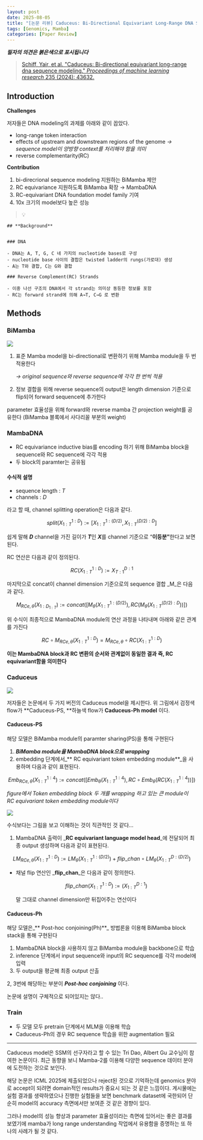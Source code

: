 ```yaml
---
layout: post
date: 2025-08-05
title: "[논문 리뷰] Caduceus: Bi-Directional Equivariant Long-Range DNA Sequence Modeling"
tags: [Genomics, Mamba]
categories: [Paper Review]
---
```


<span class="notion-red">_**필자의 의견은 붉은색으로 표시됩니다**_</span>


> [Schiff, Yair, et al. "Caduceus: Bi-directional equivariant long-range dna sequence modeling." ](https://pmc.ncbi.nlm.nih.gov/articles/PMC12189541/)[_Proceedings of machine learning research_](https://pmc.ncbi.nlm.nih.gov/articles/PMC12189541/)[ 235 (2024): 43632.](https://pmc.ncbi.nlm.nih.gov/articles/PMC12189541/)



## Introduction


**Challenges**


저자들은 DNA modeling의 과제를 아래와 같이 꼽았다.

- long-range token interaction
- effects of upstream and downstream regions of the genome 
_→ sequence model이 양방향 context를 처리해야 함을 의미_
- reverse complementarity(RC)

**Contribution**

1. bi-direcrional sequence modeling 지원하는 BiMamba 제안
1. RC equivariance 지원하도록 BiMamba 확장 → MambaDNA
1. RC-equivariant DNA foundation model family 기여
1. 10x 크기의 model보다 높은 성능

> 💡 


	## **Background**


	### DNA

	- DNA는 A, T, G, C 네 가지의 nucleotide bases로 구성
	- nucleotide base 사이의 결합은 twisted ladder의 rungs(가로대) 생성
	- A는 T와 결합, C는 G와 결합

	### Reverse Complement(RC) Strands

	- 이중 나선 구조의 DNA에서 각 strand는 의미상 동등한 정보를 포함
	- RC는 forward strand에 의해 A→T, C→G 로 변환


## Methods



### BiMamba


![](https://prod-files-secure.s3.us-west-2.amazonaws.com/542b861c-36a8-4051-84e5-8804b6728dba/2c247d59-7815-4980-99f0-8f0d21f445a7/image.png?X-Amz-Algorithm=AWS4-HMAC-SHA256&X-Amz-Content-Sha256=UNSIGNED-PAYLOAD&X-Amz-Credential=ASIAZI2LB466WIXCEC3M%2F20251001%2Fus-west-2%2Fs3%2Faws4_request&X-Amz-Date=20251001T080116Z&X-Amz-Expires=3600&X-Amz-Security-Token=IQoJb3JpZ2luX2VjEHgaCXVzLXdlc3QtMiJHMEUCIFC3pWRUHKMKrKBVyGvEHoVIH1%2Buu%2FpbDFGwxFwv2zLZAiEAp6W%2Fb91n9OnDn8SSJJsZN6NLjRnFN89YPkcH5IFZkPkq%2FwMIERAAGgw2Mzc0MjMxODM4MDUiDM0EMY4%2Bjf5peXw6vyrcA22N1US2WopRqiiRTkhmb0ocxBXxO4eYZQcZNT1D1wPGBW0AyiOzCiR9lM47K%2F2Y43G7b7Rykqc0MLWE%2BYGEJYLBXECLDwZbtFzbDL40bV69W%2BF%2FUni1GFoWCywZ5IxVTYQqUoPYSZKAKtYHFh%2BJdEWLvkutY1SiygMzhuJ6pBe%2B4tK4%2BqthlrAOG3wZ5S0sckEAJt%2BbWwYZcT%2FEgbptJrKO4rbK9TTjjDRRhCeEp%2FEIVpvRpDLa67DIQwN%2FDVd5tA3pB8EpP0uszINI4JsJa%2F9JxextkN6sQqxSw8giteIOCZUGijGhzccFvY%2Bo5pltcHdPRXk%2Bdn4uQo3A9DCeuo0jGxT4CcnXORUTruiTVUDG7mrTT8NPDB7v6sUnz4UITIm7K7ks6Sil9j75M%2BKL%2BKsJE1Wu4TLpLjV0sbn3wBSEbZ44FwhJ%2F3VrIo9V8RYwEW3M8jKp%2Bm8XSog1cBGVXTlbB4H%2BjRx2twApxjTNckKY1FaelMZ3Pf%2BoWFi6TtR53AiT%2BjcNenmAAh60SsNJOL277gvn%2FwgBe2Yy222F%2Brx%2BLu3fWb9V5SwQzxN0C%2F3X9wUR2r6y7ptRdZytqRsSsZvhpX9qcEk1XaI9g9%2FkL6%2BHKfqisLAxFFcVTCAiMOWz88YGOqUB%2BgQvvuT5tDw76ro8C9Lpbh73ugeyH5GzZh0m9Ve3oiuR%2FZinlZ5Q40rOOCDJzBFuuOr30gx2OCJUKKMOV4gfLPUXu4ErrRW1zmLBwR%2B56bgNE%2Fa37GzsPz11w%2B57qwTHI0IFZNV6bFG5NgsISsUVqmLTEDcyVEnFtxbHZYzNl08qJtyxKg7NDBXQsvdM6JyrkmgOFqIpmbeodM%2F0mxJj4zi1DmtI&X-Amz-Signature=81265251254c4b43ec657759ea8d7246f1b02c1a066b2316d1174dfc35d5e18f&X-Amz-SignedHeaders=host&x-amz-checksum-mode=ENABLED&x-id=GetObject)

1. 표준 Mamba model을 bi-directional로 변환하기 위해 Mamba module을 두 번 적용한다

	_→ original sequence와 reverse sequence에 각각 한 번씩 적용_

1. 정보 결합을 위해 reverse sequence의 output은 length dimension 기준으로 flip되어 forward sequence에 추가한다

parameter 효율성을 위해 forward와 reverse mamba 간 projection weight를 공유한다 (BiMamba 블록에서 사다리꼴 부분의 weight)



### MambaDNA

- RC equivariance inductive bias를 encoding 하기 위해 BiMamba block을 sequence와 RC sequence에 각각 적용
- 두 block의 paramter는 공유됨


#### 수식적 설명

- sequence length : _T_
- channels : _D_

라고 할 때,  channel splitting operation은 다음과 같다.


$$
split(X^{1:D}_{1:T}):=[X^{1:(D/2)}_{1:T},X^{(D/2):D}_{1:T}]
$$


<span class="notion-red">쉽게 말해 </span><span class="notion-red">_**D**_</span><span class="notion-red"> channel을 가진 길이가 </span><span class="notion-red">_**T**_</span><span class="notion-red">인 </span><span class="notion-red">_**X**_</span><span class="notion-red">를 channel 기준으로 “</span><span class="notion-red">**이등분”**</span><span class="notion-red">한다고 보면 된다.</span>


RC 연산은 다음과 같이 정의된다.


$$
RC(X^{1:D}_{1:T}):=X^{D:1}_{T:1}
$$


마지막으로 concat이 channel dimension 기준으로의 sequence 결합 _M_은 다음과 같다.


$$
M_{RCe,\theta}(X_{1:D_{1:T}}):=concat([M_{\theta}(X^{1:(D/2)}_{1:T}),RC(M_{\theta}(X^{(D/2):D}_{1:T}))])
$$


위 수식이 최종적으로 MambaDNA module의 연산 과정을 나타내며 아래와 같은 관계를 가진다


$$
RC\circ M_{RCe,\theta}(X^{1:D}_{1:T}) = M_{RCe,\theta} \circ RC(X^{1:D}_{1:T})
$$


**이는 MambaDNA block과 RC 변환의 순서와 관계없이 동일한 결과 즉, RC equivariant함을 의미한다**



### Caduceus


![](https://prod-files-secure.s3.us-west-2.amazonaws.com/542b861c-36a8-4051-84e5-8804b6728dba/f94a60d7-8145-473b-aef9-7c68d3ec604a/image.png?X-Amz-Algorithm=AWS4-HMAC-SHA256&X-Amz-Content-Sha256=UNSIGNED-PAYLOAD&X-Amz-Credential=ASIAZI2LB466WIXCEC3M%2F20251001%2Fus-west-2%2Fs3%2Faws4_request&X-Amz-Date=20251001T080117Z&X-Amz-Expires=3600&X-Amz-Security-Token=IQoJb3JpZ2luX2VjEHgaCXVzLXdlc3QtMiJHMEUCIFC3pWRUHKMKrKBVyGvEHoVIH1%2Buu%2FpbDFGwxFwv2zLZAiEAp6W%2Fb91n9OnDn8SSJJsZN6NLjRnFN89YPkcH5IFZkPkq%2FwMIERAAGgw2Mzc0MjMxODM4MDUiDM0EMY4%2Bjf5peXw6vyrcA22N1US2WopRqiiRTkhmb0ocxBXxO4eYZQcZNT1D1wPGBW0AyiOzCiR9lM47K%2F2Y43G7b7Rykqc0MLWE%2BYGEJYLBXECLDwZbtFzbDL40bV69W%2BF%2FUni1GFoWCywZ5IxVTYQqUoPYSZKAKtYHFh%2BJdEWLvkutY1SiygMzhuJ6pBe%2B4tK4%2BqthlrAOG3wZ5S0sckEAJt%2BbWwYZcT%2FEgbptJrKO4rbK9TTjjDRRhCeEp%2FEIVpvRpDLa67DIQwN%2FDVd5tA3pB8EpP0uszINI4JsJa%2F9JxextkN6sQqxSw8giteIOCZUGijGhzccFvY%2Bo5pltcHdPRXk%2Bdn4uQo3A9DCeuo0jGxT4CcnXORUTruiTVUDG7mrTT8NPDB7v6sUnz4UITIm7K7ks6Sil9j75M%2BKL%2BKsJE1Wu4TLpLjV0sbn3wBSEbZ44FwhJ%2F3VrIo9V8RYwEW3M8jKp%2Bm8XSog1cBGVXTlbB4H%2BjRx2twApxjTNckKY1FaelMZ3Pf%2BoWFi6TtR53AiT%2BjcNenmAAh60SsNJOL277gvn%2FwgBe2Yy222F%2Brx%2BLu3fWb9V5SwQzxN0C%2F3X9wUR2r6y7ptRdZytqRsSsZvhpX9qcEk1XaI9g9%2FkL6%2BHKfqisLAxFFcVTCAiMOWz88YGOqUB%2BgQvvuT5tDw76ro8C9Lpbh73ugeyH5GzZh0m9Ve3oiuR%2FZinlZ5Q40rOOCDJzBFuuOr30gx2OCJUKKMOV4gfLPUXu4ErrRW1zmLBwR%2B56bgNE%2Fa37GzsPz11w%2B57qwTHI0IFZNV6bFG5NgsISsUVqmLTEDcyVEnFtxbHZYzNl08qJtyxKg7NDBXQsvdM6JyrkmgOFqIpmbeodM%2F0mxJj4zi1DmtI&X-Amz-Signature=38a80a32e289289f05a54a0b617bde91fa7ae40cff088b478baac8a74b405a89&X-Amz-SignedHeaders=host&x-amz-checksum-mode=ENABLED&x-id=GetObject)


저자들은 논문에서 두 가지 버전의 Caduceus model을 제시한다. 위 그림에서 검정색 flow가 **Caduceus-PS, **하늘색 flow가 **Caduceus-Ph model** 이다.



#### Caduceus-PS


해당 모델은 BiMamba module의 paramter sharing(PS)을 통해 구현된다

1. _**BiMamba module을 MambaDNA block으로 wrapping**_
1. embedding 단계에서_** RC equivariant token embedding module**_을 사용하며 다음과 같이 표현된다.

$$
Emb_{RCe,\theta}(X^{1:4}_{1:T}):=concat([Emb_{\theta}(X^{1:4}_{1:T}),RC \circ Emb_{\theta}(RC(X^{1:4}_{1:T}))])
$$


_figure에서 Token embedding block 두 개를 wrapping 하고 있는 큰 module이 RC equivariant token embedding module이다_


![](https://prod-files-secure.s3.us-west-2.amazonaws.com/542b861c-36a8-4051-84e5-8804b6728dba/b175e4da-71eb-4e91-8c23-a06dabe673c9/image.png?X-Amz-Algorithm=AWS4-HMAC-SHA256&X-Amz-Content-Sha256=UNSIGNED-PAYLOAD&X-Amz-Credential=ASIAZI2LB466WIXCEC3M%2F20251001%2Fus-west-2%2Fs3%2Faws4_request&X-Amz-Date=20251001T080117Z&X-Amz-Expires=3600&X-Amz-Security-Token=IQoJb3JpZ2luX2VjEHgaCXVzLXdlc3QtMiJHMEUCIFC3pWRUHKMKrKBVyGvEHoVIH1%2Buu%2FpbDFGwxFwv2zLZAiEAp6W%2Fb91n9OnDn8SSJJsZN6NLjRnFN89YPkcH5IFZkPkq%2FwMIERAAGgw2Mzc0MjMxODM4MDUiDM0EMY4%2Bjf5peXw6vyrcA22N1US2WopRqiiRTkhmb0ocxBXxO4eYZQcZNT1D1wPGBW0AyiOzCiR9lM47K%2F2Y43G7b7Rykqc0MLWE%2BYGEJYLBXECLDwZbtFzbDL40bV69W%2BF%2FUni1GFoWCywZ5IxVTYQqUoPYSZKAKtYHFh%2BJdEWLvkutY1SiygMzhuJ6pBe%2B4tK4%2BqthlrAOG3wZ5S0sckEAJt%2BbWwYZcT%2FEgbptJrKO4rbK9TTjjDRRhCeEp%2FEIVpvRpDLa67DIQwN%2FDVd5tA3pB8EpP0uszINI4JsJa%2F9JxextkN6sQqxSw8giteIOCZUGijGhzccFvY%2Bo5pltcHdPRXk%2Bdn4uQo3A9DCeuo0jGxT4CcnXORUTruiTVUDG7mrTT8NPDB7v6sUnz4UITIm7K7ks6Sil9j75M%2BKL%2BKsJE1Wu4TLpLjV0sbn3wBSEbZ44FwhJ%2F3VrIo9V8RYwEW3M8jKp%2Bm8XSog1cBGVXTlbB4H%2BjRx2twApxjTNckKY1FaelMZ3Pf%2BoWFi6TtR53AiT%2BjcNenmAAh60SsNJOL277gvn%2FwgBe2Yy222F%2Brx%2BLu3fWb9V5SwQzxN0C%2F3X9wUR2r6y7ptRdZytqRsSsZvhpX9qcEk1XaI9g9%2FkL6%2BHKfqisLAxFFcVTCAiMOWz88YGOqUB%2BgQvvuT5tDw76ro8C9Lpbh73ugeyH5GzZh0m9Ve3oiuR%2FZinlZ5Q40rOOCDJzBFuuOr30gx2OCJUKKMOV4gfLPUXu4ErrRW1zmLBwR%2B56bgNE%2Fa37GzsPz11w%2B57qwTHI0IFZNV6bFG5NgsISsUVqmLTEDcyVEnFtxbHZYzNl08qJtyxKg7NDBXQsvdM6JyrkmgOFqIpmbeodM%2F0mxJj4zi1DmtI&X-Amz-Signature=49b7026ebb5dd44fb624680f69eb9562a4f715fcbcd839a970dbd9875b72c702&X-Amz-SignedHeaders=host&x-amz-checksum-mode=ENABLED&x-id=GetObject)


<span class="notion-red">수식보다는 그림을 보고 이해하는 것이 직관적인 것 같다…</span>

1. MambaDNA 출력이 _**RC equivariant language model head**_에 전달되어 최종 output 생성하며 다음과 같이 표현된다.

$$
LM_{RCe,\theta}(X^{1:D}_{1:T}):= LM_{\theta}(X^{1:(D/2)}_{1:T})+flip\_chan\circ LM_{\theta}(X^{D:(D/2)}_{1:T})
$$

- 채널 flip 연산인 _**flip\_chan**_은 다음과 같이 정의한다.

	$$
	flip\_chan(X^{1:D}_{1:T}):=(X^{D:1}_{1:T})
	$$


	말 그대로 channel dimension만 뒤집어주는 연산이다



#### Caduceus-Ph


해당 모델은_** Post-hoc conjoining(Ph)**_ 방법론을 이용해 BiMamba block stack을 통해 구현된다

1. MambaDNA block을 사용하지 않고 BiMamba module을 backbone으로 학습
1. inference 단계에서 input sequence와 input의 RC sequence를 각각 model에 입력
1. 두 output을 평균해 최종 output 산출

2, 3번에 해당하는 부분이 _**Post-hoc conjoining**_ 이다.


<span class="notion-red">논문에 설명이 구체적으로 되어있지는 않다..</span>



### Train

- 두 모델 모두 pretrain 단계에서 MLM을 이용해 학습
- Caduceus-Ph의 경우 RC sequence 학습을 위한 augmentation 필요

---


<span class="notion-red">Caduceus model은 SSM의 선구자라고 할 수 있는 Tri Dao, Albert Gu 교수님이 참여한 논문이다. 최근 동향을 보니 Mamba-2를 이용해 다양한 sequence 데이터 분야에 도전하는 것으로 보인다.</span>


<span class="notion-red">해당 논문은 ICML 2025에 제출되었으나 reject된 것으로 기억하는데 genomics 분야로 accept이 되려면 domain적인 results가 중요시 되는 것 같은 느낌이다. 게시물에는 실험 결과를 생략하였으나 진행한 실험들을 보면 benchmark dataset에 국한되어 단순히 model의 accuracy 측면에서만 보여준 것 같은 경향이 있다.</span>


<span class="notion-red">그러나 model의 성능 향상과 parameter 효율성이라는 측면에 있어서는 좋은 결과를 보였기에 mamba가 long range understanding 작업에서 유용함을 증명하는 또 하나의 사례가 될 것 같다.</span>

